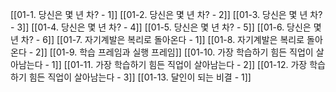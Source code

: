 [[01-1️. 당신은 몇 년 차? - 1]]
[[01-2. 당신은 몇 년 차? - 2]]
[[01-3. 당신은 몇 년 차? - 3]]
[[01-4. 당신은 몇 년 차? - 4]]
[[01-5. 당신은 몇 년 차? - 5]]
[[01-6. 당신은 몇 년 차? - 6]]
[[01-7. 자기계발은 복리로 돌아온다 - 1]]
[[01-8. 자기계발은 복리로 돌아온다 - 2]]
[[01-9. 학습 프레임과 실행 프레임]]
[[01-10. 가장 학습하기 힘든 직업이 살아남는다 - 1]]
[[01-11. 가장 학습하기 힘든 직업이 살아남는다 - 2]]
[[01-12. 가장 학습하기 힘든 직업이 살아남는다 - 3]]
[[01-13. 달인이 되는 비결 - 1]]